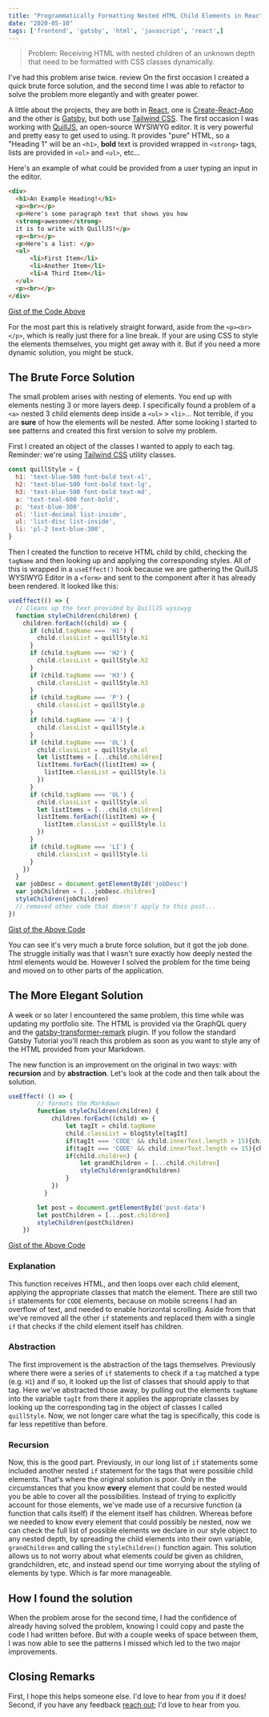 ```yaml
---
title: "Programmatically Formatting Nested HTML Child Elements in React"
date: "2020-05-10"
tags: ['frontend', 'gatsby', 'html', 'javascript', 'react',]
---
```


> Problem: Receiving HTML with nested children of an unknown depth that need to be formatted with CSS classes dynamically.

I've had this problem arise twice. review On the first occasion I created a quick brute force solution, and the second time I was able to refactor to solve the problem more elegantly and with greater power.

A little about the projects, they are both in [React](http://reactjs.org/), one is [Create-React-App](https://create-react-app.dev/) and the other is [Gatsby](https://www.gatsbyjs.org/), but both use [Tailwind CSS](tailwindcss.com).
The first occasion I was working with [QuillJS](https://quilljs.com/), an open-source WYSIWYG editor. It is very powerful and pretty easy to get used to using. It provides "pure" HTML, so a "Heading 1" will be an `<h1>`, **bold** text is provided wrapped in `<strong>` tags, lists are provided in `<ol>` and `<ul>`, etc...

Here's an example of what could be provided from a user typing an input in the editor.

```html
<div>
  <h1>An Example Heading!</h1>
  <p><br></p>
  <p>Here's some paragraph text that shows you how
  <strong>awesome</strong>
  it is to write with QuillJS!</p>
  <p><br></p>
  <p>Here's a list: </p>
  <ul>
      <li>First Item</li>
      <li>Another Item</li>
      <li>A Third Item</li>
  </ul>
  <p><br></p>
</div>

```

[Gist of the Code Above](https://gist.github.com/pickleat/0e264dffe787e104edb2cd0b2919233a.js)

For the most part this is relatively straight forward, aside from the `<p><br></p>`, which is really just there for a line break. If your are using CSS to style the elements themselves, you might get away with it. But if you need a more dynamic solution, you might be stuck.

## The Brute Force Solution

The small problem arises with nesting of elements. You end up with elements nesting 3 or more layers deep. I specifically found a problem of a `<a>` nested 3 child elements deep inside a `<ul>` > `<li>`...
Not terrible, if you are __sure__ of how the elements will be nested. After some looking I started to see patterns and created this first version to solve my problem.

First I created an object of the classes I wanted to apply to each tag. Reminder: we're using [Tailwind CSS](tailwindcss.com) utility classes.

```js
const quillStyle = {
  h1: 'text-blue-500 font-bold text-xl',
  h2: 'text-blue-500 font-bold text-lg',
  h3: 'text-blue-500 font-bold text-md',
  a: 'text-teal-600 font-bold',
  p: 'text-blue-300',
  ol: 'list-decimal list-inside',
  ul: 'list-disc list-inside',
  li: 'pl-2 text-blue-300',
}

```

Then I created the function to receive HTML child by child, checking the `tagName` and then looking up and applying the corresponding styles.
All of this is wrapped in a `useEffect()` hook because we are gathering the QuillJS WYSIWYG Editor in a `<form>` and sent to the component after it has already been rendered.
It looked like this:

```js
useEffect(() => {
  // Cleans up the text provided by QuillJS wysiwyg
  function styleChildren(children) {
    children.forEach((child) => {
      if (child.tagName === 'H1') {
        child.classList = quillStyle.h1
      }
      if (child.tagName === 'H2') {
        child.classList = quillStyle.h2
      }
      if (child.tagName === 'H3') {
        child.classList = quillStyle.h3
      }
      if (child.tagName === 'P') {
        child.classList = quillStyle.p
      }
      if (child.tagName === 'A') {
        child.classList = quillStyle.a
      }
      if (child.tagName === 'OL') {
        child.classList = quillStyle.ol
        let listItems = [...child.children]
        listItems.forEach((listItem) => {
          listItem.classList = quillStyle.li
        })
      }
      if (child.tagName === 'UL') {
        child.classList = quillStyle.ul
        let listItems = [...child.children]
        listItems.forEach((listItem) => {
          listItem.classList = quillStyle.li
        })
      }
      if (child.tagName === 'LI') {
        child.classList = quillStyle.li
      }
    })
  }
  var jobDesc = document.getElementById('jobDesc')
  var jobChildren = [...jobDesc.children]
  styleChildren(jobChildren)
  // removed other code that doesn't apply to this post...
})
```

[Gist of the Above Code](https://gist.github.com/pickleat/0474d89b4df1f0632992f541c44129b5)

You can see it's very much a brute force solution, but it got the job done.
The struggle initially was that I wasn't sure exactly how deeply nested the html elements would be. However I solved the problem for the time being and moved on to other parts of the application.

## The More Elegant Solution

A week or so later I encountered the same problem, this time while was updating my portfolio site. The HTML is provided via the GraphQL query and the [gatsby-transformer-remark](https://www.gatsbyjs.org/packages/gatsby-transformer-remark/) plugin. If you follow the standard Gatsby Tutorial you'll reach this problem as soon as you want to style any of the HTML provided from your Markdown.

The new function is an improvement on the original in two ways: with **recursion** and by **abstraction**. Let's look at the code and then talk about the solution.

```js
useEffect( () => {
        // formats the Markdown
        function styleChildren(children) {
            children.forEach((child) => {
                let tagIt = child.tagName
                child.classList = blogStyle[tagIt]
                if(tagIt === 'CODE' && child.innerText.length > 15){child.classList = longCode[tagIt]}
                if(tagIt === 'CODE' && child.innerText.length <= 15){child.classList = shortCode[tagIt]}
                if(child.children) {
                    let grandChildren = [...child.children]
                    styleChildren(grandChildren)
                }
            })
          }

        let post = document.getElementById('post-data')
        let postChildren = [...post.children]
        styleChildren(postChildren)
    })
```

[Gist of the Above Code](https://gist.github.com/pickleat/e66075084ac0f5716ac7d2a91a550287)

### Explanation

This function receives HTML, and then loops over each child element, applying the appropriate classes that match the element. There are still two `if` statements for `CODE` elements, because on mobile screens I had an overflow of text, and needed to enable horizontal scrolling. Aside from that we've removed all the other `if` statements and replaced them with a single `if` that checks if the child element itself has children.

### Abstraction

The first improvement is the abstraction of the tags themselves. Previously where there were a series of `if` statements to check if a `tag` matched a type (e.g. `H1`) and if so, it looked up the list of classes that should apply to that tag. Here we've abstracted those away, by pulling out the elements `tagName` into the variable `tagIt` from there it applies the appropriate classes by looking up the corresponding tag in the object of classes I called `quillStyle`. Now, we not longer care what the tag is specifically, this code is far less repetitive than before.

### Recursion

Now, this is the good part. Previously, in our long list of `if` statements some included another nested `if` statement for the tags that were possible child elements. That's where the original solution is poor. Only in the circumstances that you know __every__ element that could be nested would you be able to cover all the possibilities. Instead of trying to explicitly account for those elements, we've made use of a recursive function (a function that calls itself) if the element itself has children. Whereas before we needed to know every element that could possibly be nested, now we can check the full list of possible elements we declare in our style object to any nested depth, by spreading the child elements into their own variable, `grandChildren` and calling the  `styleChildren()` function again. This solution allows us to not worry about what elements _could_ be given as children, grandchildren, etc, and instead spend our time worrying about the styling of elements by type. Which is far more manageable.

## How I found the solution

When the problem arose for the second time, I had the confidence of already having solved the problem, knowing I could copy and paste the code I had written before. But with a couple weeks of space between them, I was now able to see the patterns I missed which led to the two major improvements.

## Closing Remarks

First, I hope this helps someone else. I'd love to hear from you if it does!
Second, if you have any feedback [reach out](/contact/); I'd love to hear from you.
